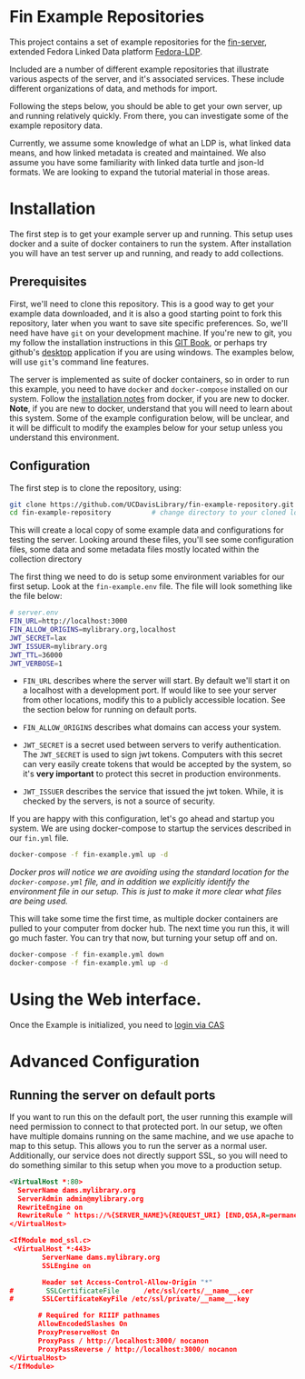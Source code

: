 # Fin Example Repositories

This project contains a set of example repositories for the
[fin-server](https://github.com/UCDavisLibrary/fin-server), extended Fedora
Linked Data platform [Fedora-LDP](https://fedora.info/spec/).

Included are a number of different example repositories that illustrate various
aspects of the server, and it's associated services.  These include different
organizations of data, and methods for import.

Following the steps below, you should be able to get your own server, up and
running relatively quickly.  From there, you can investigate some of the example
repository data.

Currently, we assume some knowledge of what an LDP is, what linked data means,
and how linked metadata is created and maintained. We also assume you have some
familiarity with linked data turtle and json-ld formats.  We are looking to
expand the tutorial material in those areas.

# Installation

The first step is to get your example server up and running. This setup uses
docker and a suite of docker containers to run the system.  After installation
you will have an test server up and running, and ready to add collections.

## Prerequisites

First, we'll need to clone this repository. This is a good way to get your
example data downloaded, and it is also a good starting point to fork this
repository, later when you want to save site specific preferences. So, we'll
need have have `git` on your development machine. If you're new to git, you my
follow the installation instructions in this [GIT Book](https://git-scm.com/),
or perhaps try github's [desktop](https://desktop.github.com/) application if
you are using windows. The examples below, will use `git`'s command line
features.

The server is implemented as suite of docker containers, so in order to run this
example, you need to have `docker` and `docker-compose` installed on our system.
Follow the [installation notes](https://docs.docker.com/compose/install/) from
docker, if you are new to docker.  **Note**, if you are new to docker,
understand that you will need to learn about this system.  Some of the example
configuration below, will be unclear, and it will be difficult to modify the
examples below for your setup unless  you understand this environment.

## Configuration

The first step is to clone the repository, using:
```bash
git clone https://github.com/UCDavisLibrary/fin-example-repository.git
cd fin-example-repository          # change directory to your cloned location
```

This will create a local copy of some example data and configurations for
testing the server. Looking around these files, you'll see some configuration
files, some data and some metadata files mostly located within the collection
directory

The first thing we need to do is setup some environment variables for our first
setup. Look at the `fin-example.env` file. The file will look something like the file
below:

```bash
# server.env
FIN_URL=http://localhost:3000
FIN_ALLOW_ORIGINS=mylibrary.org,localhost
JWT_SECRET=lax
JWT_ISSUER=mylibrary.org
JWT_TTL=36000
JWT_VERBOSE=1
```

- `FIN_URL`  describes where the server will start.  By default we'll start it
   on a localhost with a development port.  If would like to see your server
   from other locations, modify this to a publicly accessible location.  See the
   section below for running on default ports.

- `FIN_ALLOW_ORIGINS` describes what domains can access your system.

- `JWT_SECRET` is a secret used between servers to verify authentication. The
  `JWT_SECRET` is used to sign jwt tokens. Computers with this secret can
  very easily create tokens that would be accepted by the system, so it's **very
  important** to protect this secret in production environments.

- `JWT_ISSUER` describes the service that issued the jwt token. While, it is checked by
  the servers, is not a source of security.

If you are happy with this configuration, let's go ahead and startup you system.
We are using docker-compose to startup the services described in our `fin.yml`
file.

``` bash
docker-compose -f fin-example.yml up -d
```

*Docker pros will notice we are avoiding using the standard location for the
`docker-compose.yml` file, and in addition we explicitly identify the
environment file in our setup. This is just to make it more clear what files are
being used.*

This will take some time the first time, as multiple docker containers are
pulled to your computer from docker hub.  The next time you run this, it will go
much faster.  You can try that now, but turning your setup off and on.

``` bash
docker-compose -f fin-example.yml down
docker-compose -f fin-example.yml up -d
```


# Using the Web interface.

Once the Example is initialized, you need to [login via CAS](https://cas.ucdavis.edu/cas/login?service=http%3A%2F%2Fdams-sandbox.library.ucdavis.edu%2Ffcrepo%2Frest&renew=false)

# Advanced Configuration

## Running the server on default ports

If you want to run this on the default port, the user running this example will
need permission to connect to that protected port. In our setup, we often have
multiple domains running on the same machine, and we use apache to map to this
setup. This allows you to run the server as a normal user.  Additionally, our
service does not directly support SSL, so you will need to do something similar
to this setup when you move to a production setup.

``` xml
<VirtualHost *:80>
  ServerName dams.mylibrary.org
  ServerAdmin admin@mylibrary.org
  RewriteEngine on
  RewriteRule ^ https://%{SERVER_NAME}%{REQUEST_URI} [END,QSA,R=permanent]
</VirtualHost>

<IfModule mod_ssl.c>
 <VirtualHost *:443>
        ServerName dams.mylibrary.org
        SSLEngine on

        Header set Access-Control-Allow-Origin "*"
#        SSLCertificateFile      /etc/ssl/certs/__name__.cer
#       SSLCertificateKeyFile /etc/ssl/private/__name__.key

       # Required for RIIIF pathnames
       AllowEncodedSlashes On
       ProxyPreserveHost On
       ProxyPass / http://localhost:3000/ nocanon
       ProxyPassReverse / http://localhost:3000/ nocanon
</VirtualHost>
</IfModule>
```
